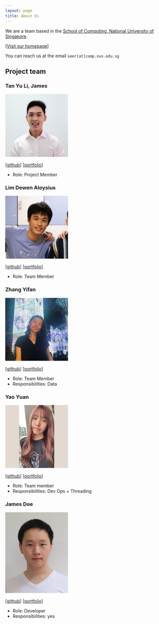```yaml
---
layout: page
title: About Us
---
```


We are a team based in the [School of Computing, National University of Singapore](http://www.comp.nus.edu.sg).

[[Visit our homepage](https://ay2021s1-cs2103t-t15-1.github.io/tp/)]

You can reach us at the email `seer[at]comp.nus.edu.sg`

## Project team

### Tan Yu Li, James

<img src="images/iamjamestan.png" width="200px">

[[github](https://github.com/iamjamestan)]
[[portfolio](team/iamjamestan.md)]

* Role: Project Member

### Lim Dewen Aloysius

<img src="images/pooty3.png" width="200px">

[[github](http://github.com/pooty3)]
[[portfolio](team/pooty3.md)]

* Role: Team Member

### Zhang Yifan

<img src="images/theyifan.png" width="200px">

[[github](http://github.com/theyifan)] [[portfolio](team/theyifan.md)]

* Role: Team Member
* Responsibilities: Data

### Yao Yuan

<img src="images/ya0-yuan.png" width="200px">

[[github](http://github.com/ya0-yuan)]
[[portfolio](team/ya0-yuan.md)]

* Role: Team member
* Responsibilities: Dev Ops + Threading

### James Doe

<img src="images/nicktohzyu.png" width="200px">

[[github](http://github.com/nicktohzyu)]
[[portfolio](team/nicktohzyu.md)]

* Role: Developer
* Responsibilities: yes
